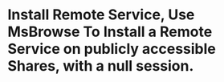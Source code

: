 # Install Remote Service, Use MsBrowse To Install a Remote Service on publicly accessible Shares, with a null session.




